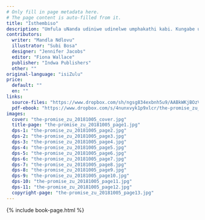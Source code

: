 ```yaml
---
# Only fill in page metadata here.
# The page content is auto-filled from it.
title: "Isthembiso"
description: "Umfula uNanda udiniwe udinelwe umphakathi kabi. Kungabe uCilo, umelusi, uzokwazi ukugcina isethembiso?"
contributors:
  writer: "Mandla Ndlovu"
  illustrator: "Subi Bosa"
  designer: "Jennifer Jacobs"
  editor: "Fiona Wallace"
  publisher: "Indwa Publishers"
  other: ""
original-language: "isiZulu"
price:
  default: ""
  en: ""
links:
  source-files: "https://www.dropbox.com/sh/ngsg834exbnh5u9/AABkWKjBOzV2XGtPeNLAOsqMa?dl=0"
  pdf-ebook: "https://www.dropbox.com/s/4nunxvyk1p9xlcr/the-promise_zu_2018105.pdf?dl=0"
images:
  cover: "the-promise_zu_20181005_cover.jpg"
  title-page: "the-promise_zu_20181005_page1.jpg"
  dps-1: "the-promise_zu_20181005_page2.jpg"
  dps-2: "the-promise_zu_20181005_page3.jpg"
  dps-3: "the-promise_zu_20181005_page4.jpg"
  dps-4: "the-promise_zu_20181005_page5.jpg"
  dps-5: "the-promise_zu_20181005_page6.jpg"
  dps-6: "the-promise_zu_20181005_page7.jpg"
  dps-7: "the-promise_zu_20181005_page8.jpg"
  dps-8: "the-promise_zu_20181005_page9.jpg"
  dps-9: "the-promise_zu_20181005_page10.jpg"
  dps-10: "the-promise_zu_20181005_page11.jpg"
  dps-11: "the-promise_zu_20181005_page12.jpg"
  copyright-page: "the-promise_zu_20181005_page13.jpg"
---
```


{% include book-page.html %}
